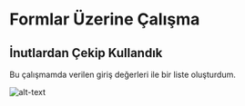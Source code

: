# Formlar Üzerine Çalışma
##  İnutlardan Çekip Kullandık
Bu çalışmamda verilen giriş değerleri ile bir liste oluşturdum.

![alt-text](C:\JS\Form-Sample\Form.png)
